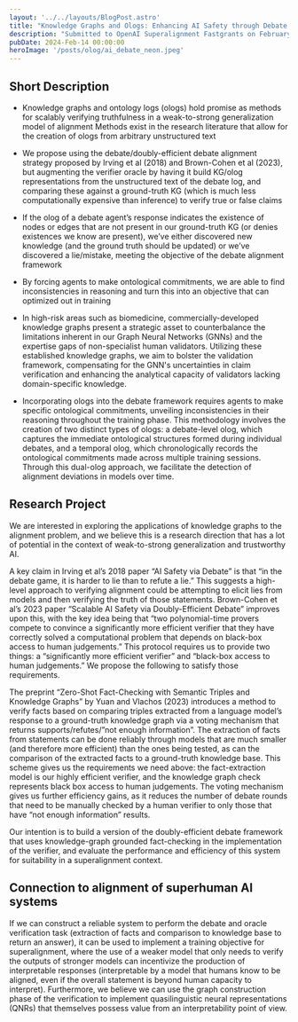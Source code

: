 ```yaml
---
layout: '../../layouts/BlogPost.astro'
title: "Knowledge Graphs and Ologs: Enhancing AI Safety through Debate and Ontological Commitments"
description: "Submitted to OpenAI Superalignment Fastgrants on February 18th, 2024"
pubDate: 2024-Feb-14 00:00:00
heroImage: '/posts/olog/ai_debate_neon.jpeg'
---
```

## Short Description
- Knowledge graphs and ontology logs (ologs) hold promise as methods for scalably verifying truthfulness in a weak-to-strong generalization model of alignment
Methods exist in the research literature that allow for the creation of ologs from arbitrary unstructured text

- We propose using the debate/doubly-efficient debate alignment strategy proposed by Irving et al (2018) and Brown-Cohen et al (2023), but augmenting the verifier oracle by having it build KG/olog representations from the unstructured text of the debate log, and comparing these against a ground-truth KG (which is much less computationally expensive than inference) to verify true or false claims

- If the olog of a debate agent’s response indicates the existence of nodes or edges that are not present in our ground-truth KG (or denies existences we know are present), we’ve either discovered new knowledge (and the ground truth should be updated) or we’ve discovered a lie/mistake, meeting the objective of the debate alignment framework

- By forcing agents to make ontological commitments, we are able to find inconsistencies in reasoning and turn this into an objective that can optimized out in training

- In high-risk areas such as biomedicine, commercially-developed knowledge graphs present a strategic asset to counterbalance the limitations inherent in our Graph Neural Networks (GNNs) and the expertise gaps of non-specialist human validators. Utilizing these established knowledge graphs, we aim to bolster the validation framework, compensating for the GNN's uncertainties in claim verification and enhancing the analytical capacity of validators lacking domain-specific knowledge. 

- Incorporating ologs into the debate framework requires agents to make specific ontological commitments, unveiling inconsistencies in their reasoning throughout the training phase. This methodology involves the creation of two distinct types of ologs: a debate-level olog, which captures the immediate ontological structures formed during individual debates, and a temporal olog, which chronologically records the ontological commitments made across multiple training sessions. Through this dual-olog approach, we facilitate the detection of alignment deviations in models over time.

## Research Project
We are interested in exploring the applications of knowledge graphs to the alignment problem, and we believe this is a research direction that has a lot of potential in the context of weak-to-strong generalization and trustworthy AI.

A key claim in Irving et al’s 2018 paper “AI Safety via Debate” is that “in the debate game, it is harder to lie than to refute a lie.” This suggests a high-level approach to verifying alignment could be attempting to elicit lies from models and then verifying the truth of those statements. Brown-Cohen et al’s 2023 paper “Scalable AI Safety via Doubly-Efficient Debate” improves upon this, with the key idea being that “two polynomial-time provers compete
to convince a significantly more efficient verifier that they have correctly solved a computational problem that depends on black-box access to human judgements.” This protocol requires us to provide two things: a “significantly more efficient verifier” and “black-box access to human judgements.” We propose the following to satisfy those requirements.

The preprint “Zero-Shot Fact-Checking with Semantic Triples and Knowledge Graphs” by Yuan and Vlachos (2023) introduces a method to verify facts based on comparing triples extracted from a language model’s response to a ground-truth knowledge graph via a voting mechanism that returns supports/refutes/”not enough information”. The extraction of facts from statements can be done reliably through models that are much smaller (and therefore more efficient) than the ones being tested, as can the comparison of the extracted facts to a ground-truth knowledge base. This scheme gives us the requirements we need above: the fact-extraction model is our highly efficient verifier, and the knowledge graph check represents black box access to human judgements. The voting mechanism gives us further efficiency gains, as it reduces the number of debate rounds that need to be manually checked by a human verifier to only those that have “not enough information” results.

Our intention is to build a version of the doubly-efficient debate framework that uses knowledge-graph grounded fact-checking in the implementation of the verifier, and evaluate the performance and efficiency of this system for suitability in a superalignment context. 

## Connection to alignment of superhuman AI systems
If we can construct a reliable system to perform the debate and oracle verification task (extraction of facts and comparison to knowledge base to return an answer), it can be used to implement a training objective for superalignment, where the use of a weaker model that only needs to verify the outputs of stronger models can incentivize the production of interpretable responses (interpretable by a model that humans know to be aligned, even if the overall statement is beyond human capacity to interpret). Furthermore, we believe we can use the graph construction phase of the verification to implement quasilinguistic neural representations (QNRs) that themselves possess value from an interpretability point of view.
